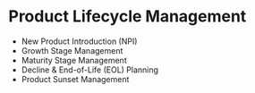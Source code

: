 # Product Lifecycle Management

- New Product Introduction (NPI)
- Growth Stage Management
- Maturity Stage Management
- Decline & End-of-Life (EOL) Planning
- Product Sunset Management